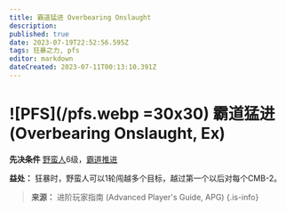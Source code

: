 ```yaml
---
title: 霸道猛进 Overbearing Onslaught
description: 
published: true
date: 2023-07-19T22:52:56.595Z
tags: 狂暴之力, pfs
editor: markdown
dateCreated: 2023-07-11T00:13:10.391Z
---
```


# ![PFS](/pfs.webp =30x30) 霸道猛进 (Overbearing Onslaught, Ex)

**先决条件** [野蛮人](/野蛮人)6级，[霸道推进](/狂暴之力/霸道推进)

**益处：** 狂暴时，野蛮人可以1轮闯越多个目标，越过第一个以后对每个CMB-2。

> **来源：** 进阶玩家指南 (Advanced Player's Guide, APG)
{.is-info}
